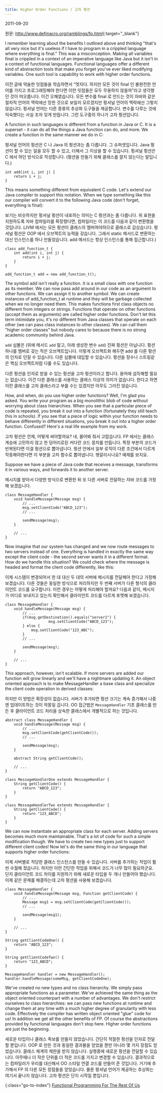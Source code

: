 ```yaml
---
title: Higher Order Functions / 고차 펑션
---
```


2011-09-20

원문: <http://www.defmacro.org/ramblings/fp.html>{:target="_blank"}

I remember learning about the benefits I outlined above and thinking "that's all very nice but it's useless if I have to program in a crippled language where everything is final." This was a misconception. Making all variables final is crippled in a context of an imperative language like Java but it isn't in a context of functional languages. Functional languages offer a different kind of abstraction tools that make you forget you've ever liked modifying variables. One such tool is capability to work with higher order functions.

이전 글에 약술한 잇점들을 학습하면서 “멋지다. 하지만 모든 것이 final 인 불완전한 언어를 가지고 프로그래밍해야 한다면 이런 잇점들은 모두 무용하지 않을까”라고 생각했던 것이 떠오릅니다. 이건 오해였습니다. 모든 변수를 final 로 만드는 것이 자바와 같은 절차적 언어의 맥락에선 망한 것으로 보일지 모르겠지만 펑셔널 언어의 맥락에선 그렇지 않습니다. 펑셔널 언어는 다른 종류의 추상화 도구들을 제공합니다. 변수를 다루는 것에 익숙했다는 사실 조차 잊게 만듭니다. 그런 도구중의 하나가 고차 펑션입니다.

A function in such languages is different from a function in Java or C. It is a superset - it can do all the things a Java function can do, and more. We create a function in the same manner we do in C:

펑셔널 언어의 펑션은 C 나 Java 의 펑션과는 좀 다릅니다. 그 슈퍼셋입니다. Java 펑션이 할 수 있는 일을 모두 할 수 있고, 더해서 그 이상을 할 수 있습니다. 펑셔널 펑션은 C 에서 하던 방식으로 작성합니다. (펑션을 만들기 위해 클래스를 깔지 않는다는 말입니다.)

    int add(int i, int j) {
        return i + j;
    }

This means something different from equivalent C code. Let's extend our Java compiler to support this notation. When we type something like this our compiler will convert it to the following Java code (don't forget, everything is final):

보기는 비슷하지만 펑셔널 펑션이 내포하는 의미는 C 펑션과는 좀 다릅니다. 위 표현을 지원하도록 자바 컴파일러를 확장했다면, 컴파일러는 이 코드를 다음과 같이 변환했을 것입니다. (JVM 에서는 모든 펑션이 클래스의 멤버여야하므로 클래스로 감샀습니다. 펑셔널 펑션은 OOP 에서 오브젝트의 능력을 갖습니다. 그래서 static 메서드로 변환하는 대신 인스턴스를 하나 만들었습니다. add 메서드는 항상 인스턴스를 통해 접근합니다.)

    class add_function_t {
        int add(int i, int j) {
            return i + j;
        }
    }

    add_function_t add = new add_function_t();

The symbol add isn't really a function. It is a small class with one function as its member. We can now pass add around in our code as an argument to other functions. We can assign it to another symbol. We can create instances of add_function_t at runtime and they will be garbage collected when we no longer need them. This makes functions first class objects no different from integers or strings. Functions that operate on other functions (accept them as arguments) are called higher order functions. Don't let this term intimidate you, it's no different from Java classes that operate on each other (we can pass class instances to other classes). We can call them "higher order classes" but nobody cares to because there is no strong academic community behind Java.

`add` 심볼은 (위에 메서드 `add` 말고, 아래 생성한 변수 `add`) 진짜 펑션은 아닙니다. 펑션 하나를 멤버로 갖는 작은 오브젝트입니다. 이렇게 오브젝트화 해두면 add 를 다른 펑션의 인자로 던질 수 있습니다. 다른 심볼에 대입할 수 있습니다. 펑션을 정수나 스트링같은 핵심 오브젝트처럼 다룰 수도 있습니다. 

다른 펑션을 인자로 받을 수 있는 펑션을 고차 펑션이라고 합니다. 용어에 섬득해할 필요는 없습니다. 이건 다른 클래스를 사용하는 클래스 이상의 의미가 없습니다. 한다고 하면 이런 클래스를 고차 클래스라고 부를 수는 있겠지만 아무도 그러진 않습니다.

How, and when, do you use higher order functions? Well, I'm glad you asked. You write your program as a big monolithic blob of code without worrying about class hierarchies. When you see that a particular piece of code is repeated, you break it out into a function (fortunately they still teach this in schools). If you see that a piece of logic within your function needs to behave differently in different situations, you break it out into a higher order function. Confused? Here's a real life example from my work.

고차 펑션은 언제, 어떻게 써야할까요? 네, 물어봐 줘서 고맙습니다. FP 에서는 클래스 계승에 고민하지 않고 한 덩어리로된 커다란 코드 뭉치를 만듭니다. 특정 부분의 코드가 반복된다면 이걸 펑션으로 뽑아냅니다. 펑션 안에서 일부 로직이 다른 조건에서 다르게 작동해야한다면 이 부분을 고차 함수로 뽑아냅니다. 헷갈리시나요? 예제를 보지요. 

Suppose we have a piece of Java code that receives a message, transforms it in various ways, and forwards it to another server.

메시지를 받아서 다양한 방식으로 변환한 뒤 또 다른 서버로 전달하는 자바 코드를 가정해 보겠습니다.

    class MessageHandler {
        void handleMessage(Message msg) {
            // ...
            msg.setClientCode("ABCD_123");
            // ...
        
            sendMessage(msg);
        }
    
        // ...
    }

Now imagine that our system has changed and we now route messages to two servers instead of one. Everything is handled in exactly the same way except the client code - the second server wants it in a different format. How do we handle this situation? We could check where the message is headed and format the client code differently, like this:

이제 시스템이 변경되어서 한 대 대신 두 대의 서버에 메시지를 전달해야 한다고 가정해 보겠습니다. 다른 것들은 동일한 방식으로 처리하지만 두 번째 서버가 다른 형식의 클라이언트 코드를 요구합니다. 이런 경우는 어떻게 처리해야 할까요? 다음과 같이, 메시지가 어디로 보내지고 있는지 확인해서 클라이언트 코드를 다르게 포맷해 보겠습니다. 

    class MessageHandler {
        void handleMessage(Message msg) {
            // ...
            if(msg.getDestination().equals("server1") {
                        msg.setClientCode("ABCD_123");
            } else {
                msg.setClientCode("123_ABC");
            }
            // ...
            
            sendMessage(msg);
        }
        
        // ...
    }

This approach, however, isn't scalable. If more servers are added our function will grow linearly and we'll have a nightmare updating it. An object oriented approach is to make MessageHandler a base class and specialize the client code operation in derived classes:

하지만 이 방법은 확장성이 없습니다. 서버가 추가되면 펑션 크기는 계속 증가해서 나중엔 업데이트하는 것이 악몽일 겁니다. OO 접근법은 `MessageHandler` 기초 클래스를 만든 후 클라이언트 코드 처리을 상속한 클래스에서 개별적으로 하는 것입니다.

    abstract class MessageHandler {
        void handleMessage(Message msg) {
            // ...
            msg.setClientCode(getClientCode());
            // ...
            
            sendMessage(msg);
        }
        
        abstract String getClientCode();
        
        // ...
    }
    
    class MessageHandlerOne extends MessageHandler {
        String getClientCode() {
            return "ABCD_123";
        }
    }
    
    class MessageHandlerTwo extends MessageHandler {
        String getClientCode() {
            return "123_ABCD";
        }
    }

We can now instantiate an appropriate class for each server. Adding servers becomes much more maintainable. That's a lot of code for such a simple modification though. We have to create two new types just to support different client codes! Now let's do the same thing in our language that supports higher order functions:

이제 서버별로 적당한 클래스 인스턴스를 만들 수 있습니다. 서버를 추가하는 작업이 훨씬 수월해 졌습니다. 하지만 이런 간단한 작업을 위해서 코드가 너무 많이 필요하군요. 단지 클라이언트 코드 차이를 지원하기 위해 새로운 타입을 두 개나 만들어야 했습니다. 이제 같은 문제를 해결하는데 고차 펑션을 사용해 보겠습니다. 

    class MessageHandler {
        void handleMessage(Message msg, Function getClientCode) {
            // ...
            Message msg1 = msg.setClientCode(getClientCode());
            // ...
            
            sendMessage(msg1);
        }
        
        // ...
    }
    
    String getClientCodeOne() {
        return "ABCD_123";
    }
    
    String getClientCodeTwo() {
        return "123_ABCD";
    }

    MessageHandler handler = new MessageHandler();
    handler.handleMessage(someMsg, getClientCodeOne);

We've created no new types and no class hierarchy. We simply pass appropriate functions as a parameter. We've achieved the same thing as the object oriented counterpart with a number of advantages. We don't restrict ourselves to class hierarchies: we can pass new functions at runtime and change them at any time with a much higher degree of granularity with less code. Effectively the compiler has written object oriented "glue" code for us! In addition we get all the other benefits of FP. Of course the abstractions provided by functional languages don't stop here. Higher order functions are just the beginning.

새로운 타입이나 클래스 족보를 만들지 않았습니다. 간단히 적절한 펑션을 인자로 전달할 뿐입니다. OOP 로 만든 것과 동일한 결과물을 얻었을 뿐만 아니라 몇 가지 장점도 얻었습니다. 클래스 체계의 제한을 받지 않습니다. 실행중에 새로운 펑션을 전달할 수 있습니다.  아무때나 더 작은 단위를 더 적은 코드를 가지고 변경할 수 있습니다. 결과적으로는 컴파일러가 우리를 대신해서 OO 스타일 연결 코드를 만들어 준 것입니다. 거기에 추가해서 FP 의 다른 모든 장점들을 얻었습니다. 물론 펑셔널 언어가 제공하는 추상화는 여기서 끝나지 않습니다. 고차 펑션은 단지 시작일 뿐입니다.


{:class="go-to-index"}
[Functional Programming For The Rest Of Us](index)
